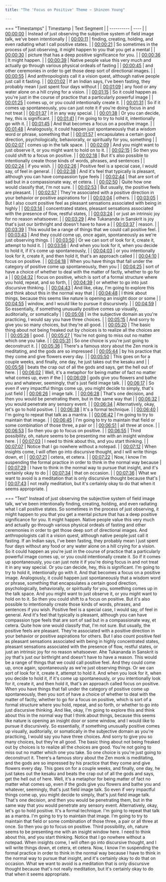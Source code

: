 ```yaml
---
title: "The 'Focus on Positive' Theme ~ Shinzen Young"

---
```

=== "Timestamps"
    | Timestamp | Text Segment |
    | ---------- | ----  |
    | [00:00:00](https://www.youtube.com/watch?v=88au4ZberSI&t=0) |  Instead of just observing the subjective system of field image talk, we've been intentionally |
    | [00:00:11](https://www.youtube.com/watch?v=88au4ZberSI&t=11) |  finding, creating, holding, and even radiating what I call positive states. |
    | [00:00:21](https://www.youtube.com/watch?v=88au4ZberSI&t=21) |  So sometimes in the process of just observing, it might happen to you that you get a mental |
    | [00:00:30](https://www.youtube.com/watch?v=88au4ZberSI&t=30) |  picture that has a deep positive significance for you. |
    | [00:00:36](https://www.youtube.com/watch?v=88au4ZberSI&t=36) |  It might happen. |
    | [00:00:39](https://www.youtube.com/watch?v=88au4ZberSI&t=39) |  Native people value this very much and actually go through various physical ordeals of fasting |
    | [00:00:45](https://www.youtube.com/watch?v=88au4ZberSI&t=45) |  and other ceremonies in order to get those deep sort of directional images. |
    | [00:00:55](https://www.youtube.com/watch?v=88au4ZberSI&t=55) |  And anthropologists call it a vision quest, although native people just call it fasting. |
    | [00:01:02](https://www.youtube.com/watch?v=88au4ZberSI&t=62) |  If an Indian says, I've been fasting, they probably mean I just spent four days without |
    | [00:01:09](https://www.youtube.com/watch?v=88au4ZberSI&t=69) |  any food or any water alone on a hill crying for a vision. |
    | [00:01:15](https://www.youtube.com/watch?v=88au4ZberSI&t=75) |  So it could happen as you're just in the course of practice that a particularly powerful image |
    | [00:01:25](https://www.youtube.com/watch?v=88au4ZberSI&t=85) |  comes up, or you could intentionally create it. |
    | [00:01:31](https://www.youtube.com/watch?v=88au4ZberSI&t=91) |  So if it comes up spontaneously, you can just note it if you're doing focus in and not treat |
    | [00:01:37](https://www.youtube.com/watch?v=88au4ZberSI&t=97) |  it in any way special. |
    | [00:01:38](https://www.youtube.com/watch?v=88au4ZberSI&t=98) |  Or you can decide, hey, this is significant. |
    | [00:01:41](https://www.youtube.com/watch?v=88au4ZberSI&t=101) |  I'm going to try to hold it, intentionally go with it. |
    | [00:01:45](https://www.youtube.com/watch?v=88au4ZberSI&t=105) |  And that becomes a focus on a positive image. |
    | [00:01:48](https://www.youtube.com/watch?v=88au4ZberSI&t=108) |  Analogously, it could happen just spontaneously that a wisdom word or phrase, something that |
    | [00:01:57](https://www.youtube.com/watch?v=88au4ZberSI&t=117) |  encapsulates a certain good direction, psychologically, behaviorally, or spiritually for you, something |
    | [00:02:07](https://www.youtube.com/watch?v=88au4ZberSI&t=127) |  comes up in the talk space. |
    | [00:02:09](https://www.youtube.com/watch?v=88au4ZberSI&t=129) |  And you might want to just observe it, or you might want to hold on to it. |
    | [00:02:15](https://www.youtube.com/watch?v=88au4ZberSI&t=135) |  So then you could shift to a focus on positive. |
    | [00:02:18](https://www.youtube.com/watch?v=88au4ZberSI&t=138) |  But it's also possible to intentionally create those kinds of words, phrases, and sentences |
    | [00:02:24](https://www.youtube.com/watch?v=88au4ZberSI&t=144) |  if you wish. |
    | [00:02:26](https://www.youtube.com/watch?v=88au4ZberSI&t=146) |  Positive feel is a special case, I would say, of feel in general. |
    | [00:02:38](https://www.youtube.com/watch?v=88au4ZberSI&t=158) |  And it's feel that typically is pleasant, although you can have compassion type feels |
    | [00:02:44](https://www.youtube.com/watch?v=88au4ZberSI&t=164) |  that are sort of sad but in a compassionate way, et cetera. |
    | [00:02:50](https://www.youtube.com/watch?v=88au4ZberSI&t=170) |  Quite how one would classify that, I'm not sure. |
    | [00:02:53](https://www.youtube.com/watch?v=88au4ZberSI&t=173) |  But usually, the positive feels are pleasant. |
    | [00:02:57](https://www.youtube.com/watch?v=88au4ZberSI&t=177) |  They're associated with a positive direction in your behavior or positive aspirations for |
    | [00:03:04](https://www.youtube.com/watch?v=88au4ZberSI&t=184) |  others. |
    | [00:03:05](https://www.youtube.com/watch?v=88au4ZberSI&t=185) |  But I also count positive feel as pleasant sensations associated with being in highly |
    | [00:03:14](https://www.youtube.com/watch?v=88au4ZberSI&t=194) |  concentrated states, pleasant sensations associated with the presence of flow, restful states, |
    | [00:03:24](https://www.youtube.com/watch?v=88au4ZberSI&t=204) |  or just an intrinsic joy for no reason whatsoever. |
    | [00:03:29](https://www.youtube.com/watch?v=88au4ZberSI&t=209) |  Ahe Tukananda in Sanskrit is joy that's just our birthright and doesn't have to have a |
    | [00:03:37](https://www.youtube.com/watch?v=88au4ZberSI&t=217) |  reason. |
    | [00:03:39](https://www.youtube.com/watch?v=88au4ZberSI&t=219) |  This would be a range of things that we could call positive feel. |
    | [00:03:43](https://www.youtube.com/watch?v=88au4ZberSI&t=223) |  And they could come up, once again, spontaneously as we're just observing things. |
    | [00:03:50](https://www.youtube.com/watch?v=88au4ZberSI&t=230) |  Or we can sort of look for it, create it, attempt to hold it. |
    | [00:03:56](https://www.youtube.com/watch?v=88au4ZberSI&t=236) |  And when you look for it, when you decide to hold it, if it's come up spontaneously, |
    | [00:04:03](https://www.youtube.com/watch?v=88au4ZberSI&t=243) |  or you intentionally look for it, create it, and then hold it, that's an approach called |
    | [00:04:10](https://www.youtube.com/watch?v=88au4ZberSI&t=250) |  focus on positive. |
    | [00:04:18](https://www.youtube.com/watch?v=88au4ZberSI&t=258) |  When you have things that fall under the category of positive come up spontaneously, then you |
    | [00:04:25](https://www.youtube.com/watch?v=88au4ZberSI&t=265) |  sort of have a choice of whether to deal with the matter of factly, whether to go for a |
    | [00:04:32](https://www.youtube.com/watch?v=88au4ZberSI&t=272) |  focus on positive, which is sort of a formal structure where you hold, repeat, and so forth, |
    | [00:04:39](https://www.youtube.com/watch?v=88au4ZberSI&t=279) |  or whether to go into just discursive thinking. |
    | [00:04:43](https://www.youtube.com/watch?v=88au4ZberSI&t=283) |  And like, okay, I'm going to explore this and think about this in the normal way that |
    | [00:04:48](https://www.youtube.com/watch?v=88au4ZberSI&t=288) |  I think about things, because this seems like nature is opening an insight door or some |
    | [00:04:55](https://www.youtube.com/watch?v=88au4ZberSI&t=295) |  window, and I would like to pursue it discursively. |
    | [00:04:59](https://www.youtube.com/watch?v=88au4ZberSI&t=299) |  So essentially, if something unusually positive comes up visually, auditorially, or somatically |
    | [00:05:08](https://www.youtube.com/watch?v=88au4ZberSI&t=308) |  in the subjective domain as you're practicing, I would say you have three choices. |
    | [00:05:15](https://www.youtube.com/watch?v=88au4ZberSI&t=315) |  And sorry to give you so many choices, but they're all good. |
    | [00:05:20](https://www.youtube.com/watch?v=88au4ZberSI&t=320) |  The basic thing about not being freaked out by choices is to realize all the choices are |
    | [00:05:26](https://www.youtube.com/watch?v=88au4ZberSI&t=326) |  good. |
    | [00:05:27](https://www.youtube.com/watch?v=88au4ZberSI&t=327) |  You're not going to miss out no matter which one you take. |
    | [00:05:31](https://www.youtube.com/watch?v=88au4ZberSI&t=331) |  So one choice is you're just going to deconstruct it. |
    | [00:05:36](https://www.youtube.com/watch?v=88au4ZberSI&t=336) |  There's a famous story about the Zen monk is meditating, and the gods are so impressed |
    | [00:05:44](https://www.youtube.com/watch?v=88au4ZberSI&t=344) |  by his practice that they come and give flowers every day. |
    | [00:05:50](https://www.youtube.com/watch?v=88au4ZberSI&t=350) |  This goes on for a couple weeks, and finally, one day, he just takes out the kesaku and |
    | [00:05:58](https://www.youtube.com/watch?v=88au4ZberSI&t=358) |  beats the crap out of all the gods and says, get the hell out of here. |
    | [00:06:02](https://www.youtube.com/watch?v=88au4ZberSI&t=362) |  Well, it's a metaphor for being matter of fact no matter what comes up, even if the |
    | [00:06:09](https://www.youtube.com/watch?v=88au4ZberSI&t=369) |  gods give you flowers and bathe you and whatever, seemingly, that's just field image talk. |
    | [00:06:17](https://www.youtube.com/watch?v=88au4ZberSI&t=377) |  So even if very impactful things come up, you might decide to simply, that's just field |
    | [00:06:26](https://www.youtube.com/watch?v=88au4ZberSI&t=386) |  image talk. |
    | [00:06:28](https://www.youtube.com/watch?v=88au4ZberSI&t=388) |  That's one decision, and then you would be penetrating them, but in the same way that |
    | [00:06:32](https://www.youtube.com/watch?v=88au4ZberSI&t=392) |  you would penetrate any sensory event. |
    | [00:06:34](https://www.youtube.com/watch?v=88au4ZberSI&t=394) |  Alternatively, okay, let's go to hold positive. |
    | [00:06:38](https://www.youtube.com/watch?v=88au4ZberSI&t=398) |  It's a formal technique. |
    | [00:06:40](https://www.youtube.com/watch?v=88au4ZberSI&t=400) |  I'm going to repeat that talk as a mantra. |
    | [00:06:42](https://www.youtube.com/watch?v=88au4ZberSI&t=402) |  I'm going to try to maintain that image. |
    | [00:06:45](https://www.youtube.com/watch?v=88au4ZberSI&t=405) |  I'm going to try to maintain that field or some combination of those three, a pair or |
    | [00:06:51](https://www.youtube.com/watch?v=88au4ZberSI&t=411) |  all three at once. |
    | [00:06:53](https://www.youtube.com/watch?v=88au4ZberSI&t=413) |  So then you go to focus on positive. |
    | [00:06:55](https://www.youtube.com/watch?v=88au4ZberSI&t=415) |  Third possibility, oh, nature seems to be presenting me with an insight window here. |
    | [00:07:03](https://www.youtube.com/watch?v=88au4ZberSI&t=423) |  I need to think about this, and you start thinking. |
    | [00:07:07](https://www.youtube.com/watch?v=88au4ZberSI&t=427) |  Notice that I go nowhere without a notepad. |
    | [00:07:12](https://www.youtube.com/watch?v=88au4ZberSI&t=432) |  When insights come, I will often go into discursive thought, and I will write things down, et |
    | [00:07:21](https://www.youtube.com/watch?v=88au4ZberSI&t=441) |  cetera, et cetera. |
    | [00:07:22](https://www.youtube.com/watch?v=88au4ZberSI&t=442) |  Now, I know I'm suspending the formal practice in order to think in the normal way because |
    | [00:07:29](https://www.youtube.com/watch?v=88au4ZberSI&t=449) |  I have to think in the normal way to pursue that insight, and it's certainly okay to do |
    | [00:07:34](https://www.youtube.com/watch?v=88au4ZberSI&t=454) |  that on occasion. |
    | [00:07:36](https://www.youtube.com/watch?v=88au4ZberSI&t=456) |  What we want to avoid is a meditation that is only discursive thought because that's |
    | [00:07:43](https://www.youtube.com/watch?v=88au4ZberSI&t=463) |  not really meditation, but it's certainly okay to do that when it seems appropriate. |

=== "Text"
     Instead of just observing the subjective system of field image talk, we've been intentionally finding, creating, holding, and even radiating what I call positive states. So sometimes in the process of just observing, it might happen to you that you get a mental picture that has a deep positive significance for you. It might happen. Native people value this very much and actually go through various physical ordeals of fasting and other ceremonies in order to get those deep sort of directional images. And anthropologists call it a vision quest, although native people just call it fasting. If an Indian says, I've been fasting, they probably mean I just spent four days without any food or any water alone on a hill crying for a vision. So it could happen as you're just in the course of practice that a particularly powerful image comes up, or you could intentionally create it. So if it comes up spontaneously, you can just note it if you're doing focus in and not treat it in any way special. Or you can decide, hey, this is significant. I'm going to try to hold it, intentionally go with it. And that becomes a focus on a positive image. Analogously, it could happen just spontaneously that a wisdom word or phrase, something that encapsulates a certain good direction, psychologically, behaviorally, or spiritually for you, something comes up in the talk space. And you might want to just observe it, or you might want to hold on to it. So then you could shift to a focus on positive. But it's also possible to intentionally create those kinds of words, phrases, and sentences if you wish. Positive feel is a special case, I would say, of feel in general. And it's feel that typically is pleasant, although you can have compassion type feels that are sort of sad but in a compassionate way, et cetera. Quite how one would classify that, I'm not sure. But usually, the positive feels are pleasant. They're associated with a positive direction in your behavior or positive aspirations for others. But I also count positive feel as pleasant sensations associated with being in highly concentrated states, pleasant sensations associated with the presence of flow, restful states, or just an intrinsic joy for no reason whatsoever. Ahe Tukananda in Sanskrit is joy that's just our birthright and doesn't have to have a reason. This would be a range of things that we could call positive feel. And they could come up, once again, spontaneously as we're just observing things. Or we can sort of look for it, create it, attempt to hold it. And when you look for it, when you decide to hold it, if it's come up spontaneously, or you intentionally look for it, create it, and then hold it, that's an approach called focus on positive. When you have things that fall under the category of positive come up spontaneously, then you sort of have a choice of whether to deal with the matter of factly, whether to go for a focus on positive, which is sort of a formal structure where you hold, repeat, and so forth, or whether to go into just discursive thinking. And like, okay, I'm going to explore this and think about this in the normal way that I think about things, because this seems like nature is opening an insight door or some window, and I would like to pursue it discursively. So essentially, if something unusually positive comes up visually, auditorially, or somatically in the subjective domain as you're practicing, I would say you have three choices. And sorry to give you so many choices, but they're all good. The basic thing about not being freaked out by choices is to realize all the choices are good. You're not going to miss out no matter which one you take. So one choice is you're just going to deconstruct it. There's a famous story about the Zen monk is meditating, and the gods are so impressed by his practice that they come and give flowers every day. This goes on for a couple weeks, and finally, one day, he just takes out the kesaku and beats the crap out of all the gods and says, get the hell out of here. Well, it's a metaphor for being matter of fact no matter what comes up, even if the gods give you flowers and bathe you and whatever, seemingly, that's just field image talk. So even if very impactful things come up, you might decide to simply, that's just field image talk. That's one decision, and then you would be penetrating them, but in the same way that you would penetrate any sensory event. Alternatively, okay, let's go to hold positive. It's a formal technique. I'm going to repeat that talk as a mantra. I'm going to try to maintain that image. I'm going to try to maintain that field or some combination of those three, a pair or all three at once. So then you go to focus on positive. Third possibility, oh, nature seems to be presenting me with an insight window here. I need to think about this, and you start thinking. Notice that I go nowhere without a notepad. When insights come, I will often go into discursive thought, and I will write things down, et cetera, et cetera. Now, I know I'm suspending the formal practice in order to think in the normal way because I have to think in the normal way to pursue that insight, and it's certainly okay to do that on occasion. What we want to avoid is a meditation that is only discursive thought because that's not really meditation, but it's certainly okay to do that when it seems appropriate.